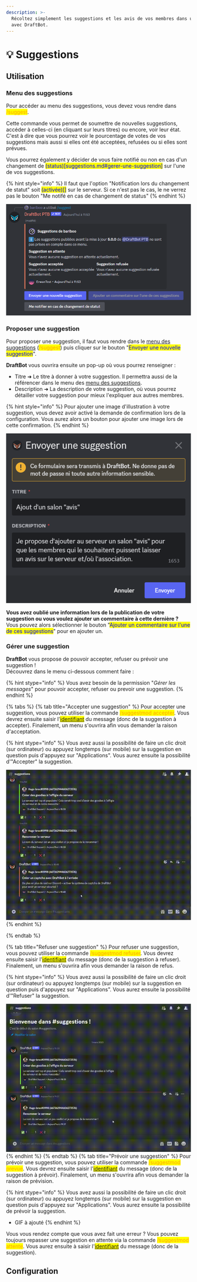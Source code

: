 ```yaml
---
description: >-
  Récoltez simplement les suggestions et les avis de vos membres dans un salon
  avec DraftBot.
---
```


# 💡 Suggestions

## Utilisation

### Menu des suggestions

Pour accéder au menu des suggestions, vous devez vous rendre dans <mark style="color:orange;">/suggest</mark>.

Cette commande vous permet de soumettre de nouvelles suggestions, accéder à celles-ci (en cliquant sur leurs titres) ou encore, voir leur état. C'est à dire que vous pourrez voir le pourcentage de votes de vos suggestions mais aussi si elles ont été acceptées, refusées ou si elles sont prévues.

Vous pourrez également y décider de vous faire notifié ou non en cas d'un changement de <mark style="color:blue;">(status)[suggestions.md#gerer-une-suggestion]</mark> sur l'une de vos suggestions.

{% hint style="info" %}
Il faut que l'option "Notification lors du changement de statut" soit <mark style="color:blue;">(activée)[]</mark> sur le serveur. Si ce n'est pas le cas, le ne verrez pas le bouton "Me notifé en cas de changement de status"
{% endhint %}

![Menu des suggestions](../.gitbook/assets/suggestions/suggest_menu.png)

### Proposer une suggestion

Pour proposer une suggestion, il faut vous rendre dans le [menu des suggestions](suggestions.md#menu-des-suggestions) (<mark style="color:orange;">/suggest</mark>) puis cliquer sur le bouton "<mark style="color:blue;">Envoyer une nouvelle suggestion</mark>".

**DraftBot** vous ouvrira ensuite un pop-up où vous pourrez renseigner :
* Titre ➜ Le titre à donner à votre suggestion. Il permettra aussi de la référencer dans le menu des [menu des suggestions](suggestions.md#menu-des-suggestions).
* Description ➜ La description de votre suggestion, où vous pourrez détailler votre suggestion pour mieux l'expliquer aux autres membres.

{% hint style="info" %}
Pour ajouter une image d'illustration à votre suggestion, vous devez avoir activé la demande de confirmation lors de la configuration.
Vous aurez alors un bouton pour ajouter une image lors de cette confirmation.
{% endhint %}

![Menu de création d'une suggestion](../.gitbook/assets/suggestions/create_suggestion.png)

**Vous avez oublié une information lors de la publication de votre suggestion ou vous voulez ajouter un commentaire à cette dernière ?**\
Vous pouvez alors sélectionner le bouton "<mark style="color:blue;">Ajouter un commentaire sur l'une de ces suggestions</mark>" pour en ajouter un.


### Gérer une suggestion

**DraftBot** vous propose de pouvoir accepter, refuser ou prévoir une suggestion !\
Découvrez dans le menu ci-dessous comment faire :

{% hint stype="info" %}
Vous avez besoin de la permission "*Gérer les messages*" pour pouvoir accepter, refuser ou prevoir une suggestion.
{% endhint %}

{% tabs %}
{% tab title="Accepter une suggestion" %}
Pour accepter une suggestion, vous pouvez utiliser la commande <mark style="color:orange;">/suggestmod accepter</mark>. Vous devrez ensuite saisir l'<mark style="color:blue;">[identifiant](https://docs.draftbot.fr/autres/recuperer-un-identifiant#message)</mark> du message (donc de la suggestion à accepter). Finalement, un menu s'ouvrira afin vous demander la raison d'acceptation.

{% hint stype="info" %}
Vous avez aussi la possibilité de faire un clic droit (sur ordinateur) ou appuyez longtemps (sur mobile) sur la suggestion en question puis d'appuyez sur "Applications". Vous aurez ensuite la possibilité d'"Accepter" la suggestion.

![Accepter une suggestion](../.gitbook/assets/suggestions/suggest_accept.gif)
{% endhint %}

{% endtab %}

{% tab title="Refuser une suggestion" %}
Pour refuser une suggestion, vous pouvez utiliser la commande <mark style="color:orange;">/suggestmod refuser</mark>. Vous devrez ensuite saisir l'<mark style="color:blue;">[identifiant](https://docs.draftbot.fr/autres/recuperer-un-identifiant#message)</mark> du message (donc de la suggestion à refuser). Finalement, un menu s'ouvrira afin vous demander la raison de refus.


{% hint stype="info" %}
Vous avez aussi la possibilité de faire un clic droit (sur ordinateur) ou appuyez longtemps (sur mobile) sur la suggestion en question puis d'appuyez sur "Applications". Vous aurez ensuite la possibilité d'"Refuser" la suggestion.

![Refuser une suggestion](../.gitbook/assets/suggestions/suggest_refuse.gif)
{% endhint %}
{% endtab %}
{% tab title="Prévoir une suggestion" %}
Pour prévoir une suggestion, vous pouvez utiliser la commande <mark style="color:orange;">/suggestmod prevue</mark>. Vous devrez ensuite saisir l'<mark style="color:blue;">[identifiant](https://docs.draftbot.fr/autres/recuperer-un-identifiant#message)</mark> du message (donc de la suggestion à prévoir). Finalement, un menu s'ouvrira afin vous demander la raison de prévision.

{% hint stype="info" %}
Vous avez aussi la possibilité de faire un clic droit (sur ordinateur) ou appuyez longtemps (sur mobile) sur la suggestion en question puis d'appuyez sur "Applications". Vous aurez ensuite la possibilité de prévoir la suggestion.

- GIF à ajouté
{% endhint %}

Vous vous rendez compte que vous avez fait une erreur ? Vous pouvez toujours repasser une suggestion en attente via la commande <mark style="color:orange;">/suggestmod attente</mark>. Vous aurez ensuite à saisir l'<mark style="color:blue;">[identifiant](https://docs.draftbot.fr/autres/recuperer-un-identifiant#message)</mark> du message (donc de la suggestion).

## Configuration
